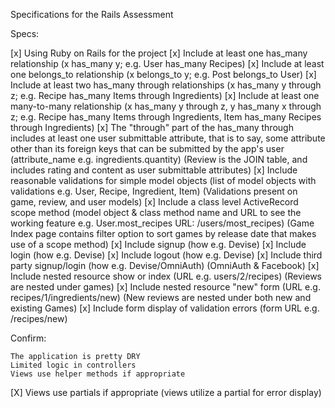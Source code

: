 
Specifications for the Rails Assessment

Specs:

[x]  Using Ruby on Rails for the project
[x]  Include at least one has_many relationship (x has_many y; e.g. User has_many Recipes)
[x]  Include at least one belongs_to relationship (x belongs_to y; e.g. Post belongs_to User)
[x]  Include at least two has_many through relationships (x has_many y through z; e.g. Recipe has_many Items through Ingredients)
[x]  Include at least one many-to-many relationship (x has_many y through z, y has_many x through z; e.g. Recipe has_many Items through Ingredients, Item has_many Recipes through Ingredients)
[x]  The "through" part of the has_many through includes at least one user submittable attribute, that is to say, some attribute other than its foreign keys that can be submitted by the app's user (attribute_name e.g. ingredients.quantity) (Review is the JOIN table, and includes rating and content as user submittable attributes)
[x]  Include reasonable validations for simple model objects (list of model objects with validations e.g. User, Recipe, Ingredient, Item) (Validations present on game, review, and user models)
[x]  Include a class level ActiveRecord scope method (model object & class method name and URL to see the working feature e.g. User.most_recipes URL: /users/most_recipes) (Game Index page contains filter option to sort games by release date that makes use of a scope method)
[x]  Include signup (how e.g. Devise)
[x]  Include login (how e.g. Devise)
[x]  Include logout (how e.g. Devise)
[x]  Include third party signup/login (how e.g. Devise/OmniAuth) (OmniAuth & Facebook)
[x]  Include nested resource show or index (URL e.g. users/2/recipes) (Reviews are nested           under games)
[x]  Include nested resource "new" form (URL e.g. recipes/1/ingredients/new) (New reviews are       nested under both new and existing Games)
[x]  Include form display of validation errors (form URL e.g. /recipes/new)

Confirm:

    The application is pretty DRY
    Limited logic in controllers
    Views use helper methods if appropriate
[X]  Views use partials if appropriate (views utilize a partial for error display)

